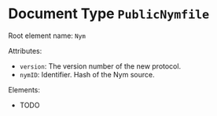 # Document Type `PublicNymfile`

Root element name: `Nym`

Attributes:

* `version`: The version number of the new protocol.
* `nymID`: Identifier. Hash of the Nym source.


Elements:

* TODO

